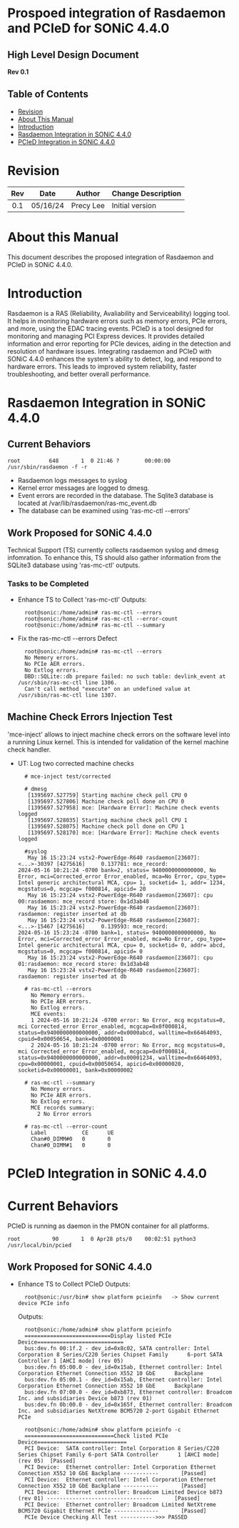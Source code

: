 

# Prospoed integration of Rasdaemon and PCIeD for SONiC 4.4.0

## High Level Design Document
**Rev 0.1**

## Table of Contents

* [Revision](#revision)
* [About This Manual](#about-this-manual)
* [Introduction](#Introduction)
* [Rasdaemon Integration in SONiC 4.4.0](#Rasdaemon-Integration)
* [PCIeD Integration in SONiC 4.4.0](#PCIeD-Integration)


# Revision

Rev   |   Date   |  Author   | Change Description
:---: | :-----:  | :------:  | :---------
0.1   | 05/16/24 | Precy Lee | Initial version
        


# About this Manual

This document describes the proposed integration of Rasdaemon and PCIeD in SONiC 4.4.0. 

# Introduction

Rasdaemon is a RAS (Reliability, Avaliability and Serviceability) logging tool. It helps in monitoring hardware errors such as memory errors, PCIe errors, and more, using the EDAC tracing events. PCIeD is a tool designed for monitoring and managing PCI Express devices. It provides detailed information and error reporting for PCIe devices, aiding in the detection and resolution of hardware issues. Integrating rasdaemon and PCIeD with SONiC 4.4.0 enhances the system's ability to detect, log, and respond to hardware errors. This leads to improved system reliability, faster troubleshooting, and better overall performance.

# Rasdaemon Integration in SONiC 4.4.0

## Current Behaviors 

	root         648       1  0 21:46 ?        00:00:00 /usr/sbin/rasdaemon -f -r
 
* Rasdaemon logs messages to syslog
* Kernel error messages are logged to dmesg. 
* Event errors are recorded in the database. The Sqlite3 database is located at /var/lib/rasdaemon/ras-mc_event.db 
* The database can be examined using 'ras-mc-ctl --errors'

## Work Proposed for SONiC 4.4.0

Technical Support (TS) currently collects rasdaemon syslog and dmesg infomration. To enhance this, TS should also gather information from the SQLite3 database using 'ras-mc-ctl' outputs.

### Tasks to be Completed

* Enhance TS to Collect 'ras-mc-ctl' Outputs:

		root@sonic:/home/admin# ras-mc-ctl --errors
		root@sonic:/home/admin# ras-mc-ctl --error-count
		root@sonic:/home/admin# ras-mc-ctl --summary

* Fix the ras-mc-ctl --errors Defect
	
		root@sonic:/home/admin# ras-mc-ctl --errors
		No Memory errors.
		No PCIe AER errors.
		No Extlog errors.
		DBD::SQLite::db prepare failed: no such table: devlink_event at /usr/sbin/ras-mc-ctl line 1306.
		Can't call method "execute" on an undefined value at /usr/sbin/ras-mc-ctl line 1307.


## Machine Check Errors Injection Test

'mce-inject' allows to inject machine check errors on the software level into a running Linux kernel. This is intended for validation of the kernel machine check handler.

* UT: Log two corrected machine checks

		# mce-inject test/corrected

		# dmesg
		 [1395697.527759] Starting machine check poll CPU 0
		 [1395697.527806] Machine check poll done on CPU 0
		 [1395697.527958] mce: [Hardware Error]: Machine check events logged
		 [1395697.528035] Starting machine check poll CPU 1
		 [1395697.528075] Machine check poll done on CPU 1
		 [1395697.528170] mce: [Hardware Error]: Machine check events logged

		#syslog
		 May 16 15:23:24 vstx2-PowerEdge-R640 rasdaemon[23607]:            <...>-30397 [4275616]     0.137781: mce_record:           		 2024-05-16 10:21:24 -0700 bank=2, status= 9400000000000000, No Error, mci=Corrected_error Error_enabled, mca=No Error, cpu_type= 		Intel generic architectural MCA, cpu= 1, socketid= 1, addr= 1234, mcgstatus=0, mcgcap= f000814, apicid= 20
		 May 16 15:23:24 vstx2-PowerEdge-R640 rasdaemon[23607]: cpu 00:rasdaemon: mce_record store: 0x1d3ab48
		 May 16 15:23:24 vstx2-PowerEdge-R640 rasdaemon[23607]: rasdaemon: register inserted at db
		 May 16 15:23:24 vstx2-PowerEdge-R640 rasdaemon[23607]:            <...>-15467 [4275616]     0.139593: mce_record:           		 2024-05-16 15:23:24 -0700 bank=1, status= 9400000000000000, No Error, mci=Corrected_error Error_enabled, mca=No Error, cpu_type= 		Intel generic architectural MCA, cpu= 0, socketid= 0, addr= abcd, mcgstatus=0, mcgcap= f000814, apicid= 0
		 May 16 15:23:24 vstx2-PowerEdge-R640 rasdaemon[23607]: cpu 01:rasdaemon: mce_record store: 0x1d3ab48
		 May 16 15:23:24 vstx2-PowerEdge-R640 rasdaemon[23607]: rasdaemon: register inserted at db

		# ras-mc-ctl --errors
		  No Memory errors.
		  No PCIe AER errors.
		  No Extlog errors.
		  MCE events:
		  1 2024-05-16 10:21:24 -0700 error: No Error, mcg mcgstatus=0, mci Corrected_error Error_enabled, mcgcap=0x0f000814, 		  status=0x9400000000000000, addr=0x0000abcd, walltime=0x66464093, cpuid=0x00050654, bank=0x00000001
		  2 2024-05-16 10:21:24 -0700 error: No Error, mcg mcgstatus=0, mci Corrected_error Error_enabled, mcgcap=0x0f000814, 		  status=0x9400000000000000, addr=0x00001234, walltime=0x66464093, cpu=0x00000001, cpuid=0x00050654, apicid=0x00000020, 		socketid=0x00000001, bank=0x00000002

		# ras-mc-ctl --summary
		  No Memory errors.
		  No PCIe AER errors.
		  No Extlog errors.
		  MCE records summary:
			2 No Error errors

		# ras-mc-ctl --error-count
		  Label           CE      UE
		  Chan#0_DIMM#0   0       0
		  Chan#0_DIMM#1   0       0
		

# PCIeD Integration in SONiC 4.4.0

# Current Behaviors

PCIeD is running as daemon in the PMON container for all platforms. 

	root          90       1  0 Apr28 pts/0    00:02:51 python3 /usr/local/bin/pcied
## Work Proposed for SONiC 4.4.0

* Enhance TS to Collect PCIeD Outputs:

		root@sonic:/usr/bin# show platform pcieinfo   -> Show current device PCIe info
		
	Outputs:
		root@sonic:/home/admin# show platform pcieinfo
		===========================Display listed PCIe Device===========================
		bus:dev.fn 00:1f.2 - dev_id=0x8c02, SATA controller: Intel Corporation 8 Series/C220 Series Chipset Family 		6-port SATA Controller 1 [AHCI mode] (rev 05)
		bus:dev.fn 05:00.0 - dev_id=0x15ab, Ethernet controller: Intel Corporation Ethernet Connection X552 10 GbE 		Backplane
		bus:dev.fn 05:00.1 - dev_id=0x15ab, Ethernet controller: Intel Corporation Ethernet Connection X552 10 GbE 		Backplane
		bus:dev.fn 07:00.0 - dev_id=0xb873, Ethernet controller: Broadcom Inc. and subsidiaries Device b873 (rev 01)
		bus:dev.fn 0b:00.0 - dev_id=0x165f, Ethernet controller: Broadcom Inc. and subsidiaries NetXtreme BCM5720 2-port Gigabit Ethernet PCIe
		 
		root@sonic:/home/admin# show platform pcieinfo -c
		============================Check listed PCIe Device============================
		PCI Device:  SATA controller: Intel Corporation 8 Series/C220 Series Chipset Family 6-port SATA Controller 		1 [AHCI mode] (rev 05)  [Passed]
		PCI Device:  Ethernet controller: Intel Corporation Ethernet Connection X552 10 GbE Backplane ----------- 		[Passed]
		PCI Device:  Ethernet controller: Intel Corporation Ethernet Connection X552 10 GbE Backplane ----------- 		[Passed]
		PCI Device:  Ethernet controller: Broadcom Limited Device b873 (rev 01) --------------------------------- 		[Passed]
		PCI Device:  Ethernet controller: Broadcom Limited NetXtreme BCM5720 Gigabit Ethernet PCIe -------------- 		[Passed]
		PCIe Device Checking All Test ----------->>> PASSED
		